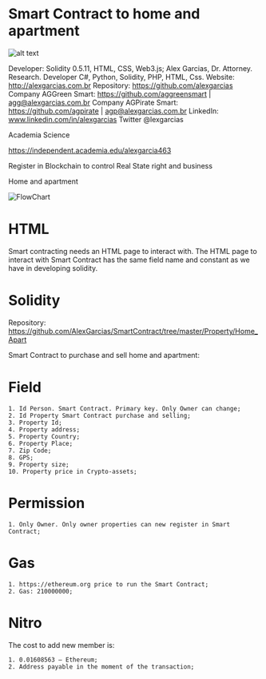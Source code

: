 # Smart Contract to home and apartment

![alt text](http://alexgarcias.com.br/blog/wp-content/uploads/2017/05/AlexGarciasAttorneys.png)

Developer: Solidity 0.5.11, HTML, CSS, Web3.js; Alex Garcias, Dr. Attorney. Research. Developer C#, Python, Solidity, PHP, HTML, Css. Website: http://alexgarcias.com.br Repository: https://github.com/alexgarcias Company AGGreen Smart: https://github.com/aggreensmart | agg@alexgarcias.com.br Company AGPirate Smart: https://github.com/agpirate | agp@alexgarcias.com.br LinkedIn: www.linkedin.com/in/alexgarcias Twitter @lexgarcias

Academia Science

https://independent.academia.edu/alexgarcia463


Register in Blockchain to control Real State right and business

Home and apartment

![FlowChart](http://alexgarcias.com.br/GitHub/Image/Property-Smart-contrac-alex-garcias.png)

# HTML

Smart contracting needs an HTML page to interact with. The HTML page to interact with Smart Contract has the same field name and constant as we have in developing solidity.

# Solidity

Repository: https://github.com/AlexGarcias/SmartContract/tree/master/Property/Home_Apart 

Smart Contract to purchase and sell home and apartment:

# Field

    1. Id Person. Smart Contract. Primary key. Only Owner can change;
    2. Id Property Smart Contract purchase and selling;
    3. Property Id;
    4. Property address;
    5. Property Country;
    6. Property Place;
    7. Zip Code;
    8. GPS;
    9. Property size;
    10. Property price in Crypto-assets;
       
# Permission

    1. Only Owner. Only owner properties can new register in Smart Contract;

# Gas

    1. https://ethereum.org price to run the Smart Contract;
    2. Gas: 210000000;

# Nitro

The cost to add new member is:

    1. 0.01608563 – Ethereum;
    2. Address payable in the moment of the transaction;
